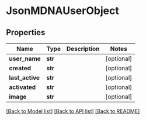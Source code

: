 # JsonMDNAUserObject


## Properties
Name | Type | Description | Notes
------------ | ------------- | ------------- | -------------
**user_name** | **str** |  | [optional] 
**created** | **str** |  | [optional] 
**last_active** | **str** |  | [optional] 
**activated** | **str** |  | [optional] 
**image** | **str** |  | [optional] 

[[Back to Model list]](../README.md#documentation-for-models) [[Back to API list]](../README.md#documentation-for-api-endpoints) [[Back to README]](../README.md)


